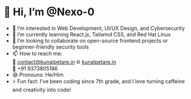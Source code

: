 # 👋 Hi, I’m @Nexo-0

- 👀 I’m interested in Web Development, UI/UX Design, and Cybersecurity
- 🌱 I’m currently learning React.js, Tailwind CSS, and Red Hat Linux
- 💞️ I’m looking to collaborate on open-source frontend projects or beginner-friendly security tools
- 📫 How to reach me:  
  📧 contact@kunalpetare.in 
  🌐 [kunalpetare.in](http://kunalpetare.in)  
  📱 +91 9373805186  
- 😄 Pronouns: He/Him
- ⚡ Fun fact: I’ve been coding since 7th grade, and I love turning caffeine and creativity into code!

<!---
Nexo-0/Nexo-0 is a ✨ special ✨ repository because its `README.md` (this file) appears on your GitHub profile.
You can click the Preview link to view your changes.
--->
